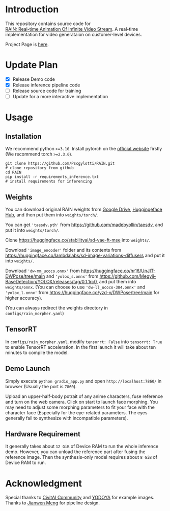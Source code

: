 # Introduction
This repository contains source code for [	
RAIN: Real-time Animation Of Infinite Video Stream](https://arxiv.org/abs/2412.19489). A real-time implementation for video generataion on customer-level devices.

Project Page is [here](https://matrixteam-ai.github.io/pages/RAIN).

# Update Plan
- [x] Release Demo code
- [x] Release inference pipeline code
- [ ] Release source code for training
- [ ] Update for a more interactive implementation

# Usage
## Installation
We recommend python `>=3.10`. Install pytorch on the [official website](https://pytorch.org/) firstly (We recommend torch `>=2.3.0`).
```
git clone https://github.com/Pscgylotti/RAIN.git
# clone repository from github
cd RAIN
pip install -r requirements_inference.txt  
# install requirements for inferencing
```

## Weights
You can download original RAIN weights from [Google Drive](https://drive.google.com/drive/folders/1xm8kdjWKgc1xbou63U7OhgSzqxzNUCsQ?usp=drive_link), [Huggingeface Hub](https://huggingface.co/Pscgylotti/RAIN-v0.1/tree/main), and then put them into `weights/torch/`.

You can get `'taesdv.pth'` from https://github.com/madebyollin/taesdv, and put it into `weights/torch/`.

Clone https://huggingface.co/stabilityai/sd-vae-ft-mse into `weights/`.

Download `'image_encoder'` folder and its contents from https://huggingface.co/lambdalabs/sd-image-variations-diffusers and put it into `weights/`.

Download `'dw-mm_ucoco.onnx'` from https://huggingface.co/hr16/UnJIT-DWPose/tree/main and `'yolox_s.onnx'` from https://github.com/Megvii-BaseDetection/YOLOX/releases/tag/0.1.1rc0, and put them into `weights/onnx`. (You can choose to use `'dw-ll_ucoco-384.onnx'` and `'yolox_l.onnx'` from https://huggingface.co/yzd-v/DWPose/tree/main for higher accuracy).

(You can always redirect the weights directory in `configs/rain_morpher.yaml`)

## TensorRT 
In `configs/rain_morpher.yaml`, modify `tensorrt: False` into `tensorrt: True` to enable TensorRT acceleration. In the first launch it will take about ten minutes to compile the model.

## Demo Launch
Simply execute `python gradio_app.py` and open `http://localhost:7860/` in browser (Usually the port is `7860`).

Upload an upper-half-body potrait of any anime characters, fuse reference and turn on the web camera. Click on start to launch face morphing. You may need to adjust some morphing parameters to fit your face with the character face (Especially for the eye-related parameters. The eyes generally fail to synthesize with incompatible parameters). 

## Hardware Requirement
It generally takes about `12 GiB` of Device RAM to run the whole inference demo. However, you can unload the reference part after fusing the reference image. Then the synthesis-only model requires about `8 GiB` of Device RAM to run.

# Acknowledgment

Special thanks to [CivitAI Community](https://civit.ai) and [YODOYA](https://www.pixiv.net/users/101922785) for example images. Thanks to [Jianwen Meng](mailto:jwmeng@mail.ustc.edu.cn) for pipeline design.
